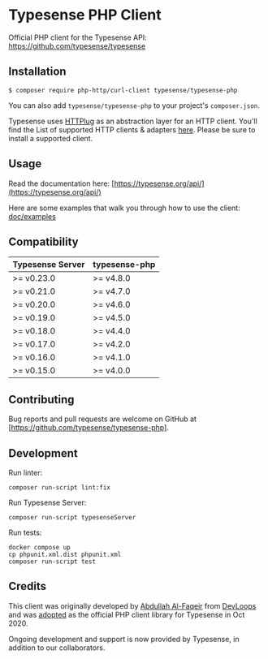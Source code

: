 # Typesense PHP Client

Official PHP client for the Typesense API: https://github.com/typesense/typesense

## Installation

```
$ composer require php-http/curl-client typesense/typesense-php
```

You can also add `typesense/typesense-php` to your project's `composer.json`.

Typesense uses [HTTPlug](http://httplug.io/) as an abstraction layer for an HTTP client. You'll find the List of supported HTTP clients & adapters [here](http://docs.php-http.org/en/latest/clients.html). Please be sure to install a supported client.

## Usage

Read the documentation here: [https://typesense.org/api/](https://typesense.org/api/)

Here are some examples that walk you through how to use the client: [doc/examples](examples)

## Compatibility

| Typesense Server | typesense-php |
|------------------|---------------|
| \>= v0.23.0      | \>= v4.8.0    |
| \>= v0.21.0      | \>= v4.7.0    |
| \>= v0.20.0      | \>= v4.6.0    |
| \>= v0.19.0      | \>= v4.5.0    |
| \>= v0.18.0      | \>= v4.4.0    |
| \>= v0.17.0      | \>= v4.2.0    |
| \>= v0.16.0      | \>= v4.1.0    |
| \>= v0.15.0      | \>= v4.0.0    |

## Contributing

Bug reports and pull requests are welcome on GitHub at [https://github.com/typesense/typesense-php].

## Development

Run linter:

```shell script
composer run-script lint:fix
```

Run Typesense Server:

```shell script
composer run-script typesenseServer
```

Run tests:

```shell script
docker compose up
cp phpunit.xml.dist phpunit.xml
composer run-script test
```

## Credits

This client was originally developed by [Abdullah Al-Faqeir](https://github.org/abdullahfaqeir) from 
[DevLoops](https://github.com/devloopsnet) and was 
[adopted](https://github.com/devloopsnet/typesense-php/issues/4) as the official PHP client library for Typesense in Oct 2020.

Ongoing development and support is now provided by Typesense, in addition to our collaborators.
